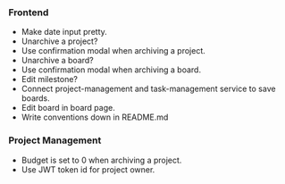 ### Frontend

* Make date input pretty.
* Unarchive a project?
* Use confirmation modal when archiving a project.
* Unarchive a board?
* Use confirmation modal when archiving a board.
* Edit milestone?
* Connect project-management and task-management service to save boards.
* Edit board in board page.
* Write conventions down in README.md

### Project Management

* Budget is set to 0 when archiving a project.
* Use JWT token id for project owner.